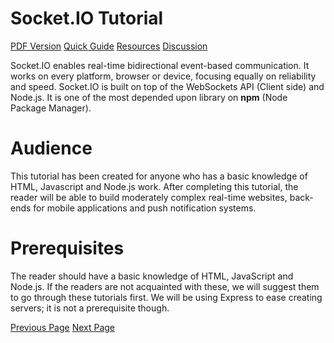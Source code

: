 # Socket.IO Tutorial
[PDF Version](../socket.io/socket.io_pdf_version.md)
[Quick Guide](../socket.io/socket.io_quick_guide.md)
[Resources](../socket.io/socket.io_useful_resources.md)
[Discussion](../socket.io/socket.io_discussion.md)

Socket.IO enables real-time bidirectional event-based communication. It works on every platform, browser or device, focusing equally on reliability and speed. Socket.IO is built on top of the WebSockets API (Client side) and Node.js. It is one of the most depended upon library on **npm** (Node Package Manager).

# Audience
This tutorial has been created for anyone who has a basic knowledge of HTML, Javascript and Node.js work. After completing this tutorial, the reader will be able to build moderately complex real-time websites, back-ends for mobile applications and push notification systems.

# Prerequisites
The reader should have a basic knowledge of HTML, JavaScript and Node.js. If the readers are not acquainted with these, we will suggest them to go through these tutorials first. We will be using Express to ease creating servers; it is not a prerequisite though.


[Previous Page](../socket.io/index.md) [Next Page](../socket.io/socket.io_overview.md) 
